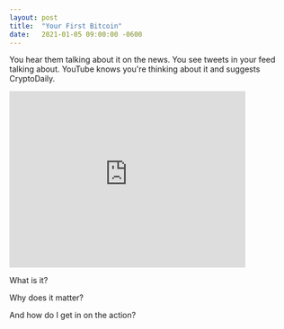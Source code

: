 ```yaml
---
layout: post
title:  "Your First Bitcoin"
date:   2021-01-05 09:00:00 -0600
---
```


You hear them talking about it on the news. You see tweets in your feed talking about. YouTube knows you're thinking about it and suggests CryptoDaily.

<iframe width="420" height="315" src="https://www.youtube.com/embed/vUOpKfCuV_E" frameborder="0" allowfullscreen></iframe>

What is it?

Why does it matter?

And how do I get in on the action?

